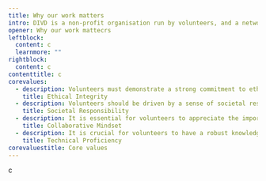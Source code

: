 ```yaml
---
title: Why our work matters
intro: DIVD is a non-profit organisation run by volunteers, and a network of likeminded organisations. We’d love for you to sign up as a volunteer.
opener: Why our work mattecrs
leftblock:
  content: c
  learnmore: ""
rightblock:
  content: c
contenttitle: c
corevalues:
  - description: Volunteers must demonstrate a strong commitment to ethical conduct in their work. They should prioritise the well-being and safety of internet users and respect privacy and legal boundaries while conducting vulnerability research.
    title: Ethical Integrity
  - description: Volunteers should be driven by a sense of societal responsibility, understanding the importance of their role in making the digital world safer. Their motivation should stem from the desire to serve the common good, rather than pursuing personal benefits, political objectives, or individual interests.
    title: Societal Responsibility
  - description: It is essential for volunteers to appreciate the importance of collaboration and teamwork. They should be open to engaging with a variety of stakeholders, such as vendors, researchers, and reliable partners. Their role involves orchestrating vulnerability disclosure and efficiently reducing risks. The accomplishment of DIVD’s mission heavily relies on effective communication and cooperation.
    title: Collaborative Mindset
  - description: It is crucial for volunteers to have a robust knowledge of cybersecurity principles and methods. If they are considering joining one of our technical teams, they need to possess the necessary technical expertise to effectively detect and scrutinize vulnerabilities in online systems. Keeping up-to-date with the latest technologies and threats through continuous learning is indispensable.
    title: Technical Proficiency
corevaluestitle: Core values
---
```

c
